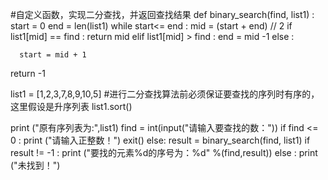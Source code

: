 #自定义函数，实现二分查找，并返回查找结果
def binary_search(find, list1) :
  start = 0
  end = len(list1)
  while start<= end :
    mid = (start + end) // 2
    if list1[mid] == find :
      return mid
    elif list1[mid] > find :
      end = mid -1
    else :
        
      start = mid + 1
  return -1

list1 = [1,2,3,7,8,9,10,5]
#进行二分查找算法前必须保证要查找的序列时有序的，这里假设是升序列表
list1.sort()

print ("原有序列表为:",list1)
find = int(input("请输入要查找的数："))
if find <= 0 :
    print ("请输入正整数！")
    exit()
else:
    result = binary_search(find, list1)
    if result != -1 :
        print ("要找的元素%d的序号为：%d" %(find,result))
    else :
        print ("未找到！")
  
